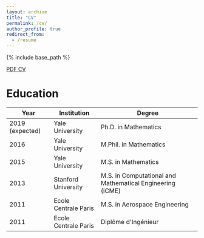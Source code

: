 ```yaml
---
layout: archive
title: "CV"
permalink: /cv/
author_profile: true
redirect_from:
  - /resume
---
```


{% include base_path %}

[PDF CV](https://www.dropbox.com/s/aopprx248hdy3di/CV-December-2018.pdf?dl=0)

Education
======
|Year|Institution|Degree|   
|---|---|---|  
|2019 (expected)|Yale University|Ph.D. in Mathematics|  
|2016|Yale University|M.Phil. in Mathematics|  
|2015|Yale University|M.S. in Mathematics|  
|2013|Stanford University|M.S. in Computational and Mathematical Engineering (iCME)|  
|2011|Ecole Centrale Paris|M.S. in Aerospace Engineering|  
|2011|Ecole Centrale Paris|Diplôme d'Ingénieur|  
